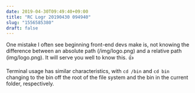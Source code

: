 ```yaml
---
date: 2019-04-30T09:49:40+09:00
title: "RC Logr 20190430 094940"
slug: "1556585380"
draft: false
---
```


One mistake I often see beginning front-end devs make is, not knowing the difference between an absolute path (/img/logo.png) and a relative path (img/logo.png). It will serve you well to know this. 👍 

Terminal usage has similar characteristics, with `cd /bin` and `cd bin` changing to the bin off the root of the file system and the bin in the current folder, respectively. 
